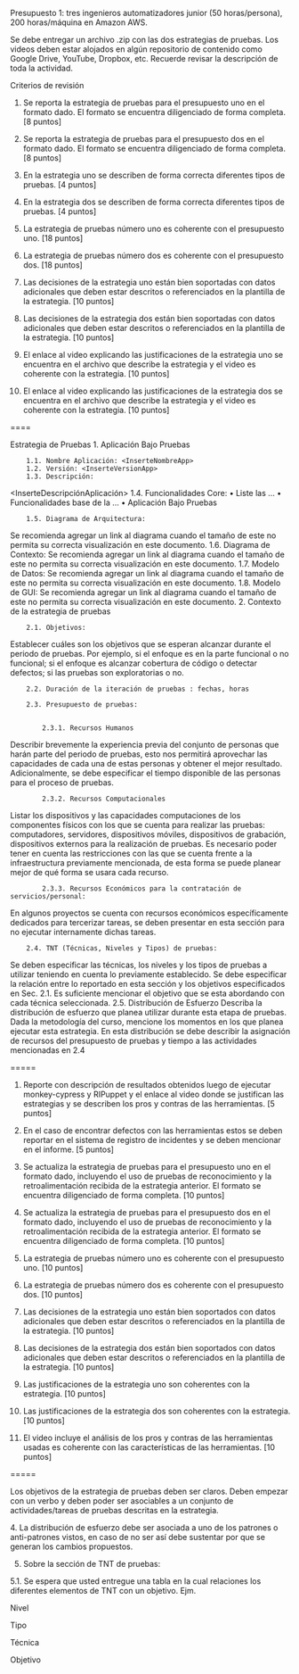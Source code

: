 Presupuesto 1: tres ingenieros automatizadores junior (50 horas/persona), 200 horas/máquina en Amazon AWS.

Se debe entregar un archivo .zip con las dos estrategias de pruebas. Los videos deben estar alojados en algún repositorio de contenido como Google Drive, YouTube, Dropbox, etc. Recuerde revisar la descripción de toda la actividad.

Criterios de revisión

1. Se reporta la estrategia de pruebas para el presupuesto uno en el formato dado. El formato se encuentra diligenciado de forma completa. [8 puntos]

2. Se reporta la estrategia de pruebas para el presupuesto dos en el formato dado. El formato se encuentra diligenciado de forma completa. [8 puntos]

3. En la estrategia uno se describen de forma correcta diferentes tipos de pruebas. [4 puntos]

4. En la estrategia dos se describen de forma correcta diferentes tipos de pruebas. [4 puntos]

5. La estrategia de pruebas número uno es coherente con el presupuesto uno. [18 puntos]

6. La estrategia de pruebas número dos es coherente con el presupuesto dos. [18 puntos]

7. Las decisiones de la estrategia uno están bien soportadas con datos adicionales que deben estar descritos o referenciados en la plantilla de la estrategia. [10 puntos]

8. Las decisiones de la estrategia dos están bien soportadas con datos adicionales que deben estar descritos o referenciados en la plantilla de la estrategia. [10 puntos]

9. El enlace al video explicando las justificaciones de la estrategia uno se encuentra en el archivo que describe la estrategia y el video es coherente con la estrategia. [10 puntos]

10. El enlace al video explicando las justificaciones de la estrategia dos se encuentra en el archivo que describe la estrategia y el video es coherente con la estrategia. [10 puntos]

====

Estrategia de Pruebas 1. Aplicación Bajo Pruebas

        1.1. Nombre Aplicación: <InserteNombreApp>
        1.2. Versión: <InserteVersionApp>
        1.3. Descripción:

<InserteDescripciónAplicación>
1.4. Funcionalidades Core:
• Liste las …
• Funcionalidades base de la …
• Aplicación Bajo Pruebas

        1.5. Diagrama de Arquitectura:

<InserteDiagramaDeArquitectura>
Se recomienda agregar un link al diagrama cuando el tamaño de este no permita su correcta visualización en este documento.
        1.6. Diagrama de Contexto:
<InserteDiagramaDeContexto>
Se recomienda agregar un link al diagrama cuando el tamaño de este no permita su correcta visualización en este documento.
        1.7. Modelo de Datos:
<InserteModeloDeDatos>
Se recomienda agregar un link al diagrama cuando el tamaño de este no permita su correcta visualización en este documento.
        1.8. Modelo de GUI:
<InserteModeloDeGUI>
Se recomienda agregar un link al diagrama cuando el tamaño de este no permita su correcta visualización en este documento.
    2.  Contexto de la estrategia de pruebas

        2.1. Objetivos:

Establecer cuáles son los objetivos que se esperan alcanzar durante el periodo de pruebas. Por ejemplo, si el enfoque es en la parte funcional o no funcional; si el enfoque es alcanzar cobertura de código o detectar defectos; si las pruebas son exploratorias o no.

        2.2. Duración de la iteración de pruebas : fechas, horas

        2.3. Presupuesto de pruebas:


            2.3.1. Recursos Humanos

Describir brevemente la experiencia previa del conjunto de personas que harán parte del periodo de pruebas, esto nos permitirá aprovechar las capacidades de cada una de estas personas y obtener el mejor resultado. Adicionalmente, se debe especificar el tiempo disponible de las personas para el proceso de pruebas.

            2.3.2. Recursos Computacionales

Listar los dispositivos y las capacidades computaciones de los componentes físicos con los que se cuenta para realizar las pruebas: computadores, servidores, dispositivos móviles, dispositivos de grabación, dispositivos externos para la realización de pruebas.
Es necesario poder tener en cuenta las restricciones con las que se cuenta frente a la infraestructura previamente mencionada, de esta forma se puede planear mejor de qué forma se usara cada recurso.

            2.3.3. Recursos Económicos para la contratación de servicios/personal:

En algunos proyectos se cuenta con recursos económicos específicamente dedicados para tercerizar tareas, se deben presentar en esta sección para no ejecutar internamente dichas tareas.

        2.4. TNT (Técnicas, Niveles y Tipos) de pruebas:

Se deben especificar las técnicas, los niveles y los tipos de pruebas a utilizar teniendo en cuenta lo previamente establecido. Se debe especificar la relación entre lo reportado en esta sección y los objetivos especificados en Sec. 2.1. Es suficiente mencionar el objetivo que se esta abordando con cada técnica seleccionada.
2.5. Distribución de Esfuerzo
Describa la distribución de esfuerzo que planea utilizar durante esta etapa de pruebas. Dada la metodología del curso, mencione los momentos en los que planea ejecutar esta estrategia. En esta distribución se debe describir la asignación de recursos del presupuesto de pruebas y tiempo a las actividades mencionadas en 2.4

=====

1. Reporte con descripción de resultados obtenidos luego de ejecutar monkey-cypress y RIPuppet y el enlace al video donde se justifican las estrategias y se describen los pros y contras de las herramientas. [5 puntos]

2. En el caso de encontrar defectos con las herramientas estos se deben reportar en el sistema de registro de incidentes y se deben mencionar en el informe. [5 puntos]

3. Se actualiza la estrategia de pruebas para el presupuesto uno en el formato dado, incluyendo el uso de pruebas de reconocimiento y la retroalimentación recibida de la estrategia anterior. El formato se encuentra diligenciado de forma completa. [10 puntos]

4. Se actualiza la estrategia de pruebas para el presupuesto dos en el formato dado, incluyendo el uso de pruebas de reconocimiento y la retroalimentación recibida de la estrategia anterior. El formato se encuentra diligenciado de forma completa. [10 puntos]

5. La estrategia de pruebas número uno es coherente con el presupuesto uno. [10 puntos]

6. La estrategia de pruebas número dos es coherente con el presupuesto dos. [10 puntos]

7. Las decisiones de la estrategia uno están bien soportados con datos adicionales que deben estar descritos o referenciados en la plantilla de la estrategia. [10 puntos]

8. Las decisiones de la estrategia dos están bien soportados con datos adicionales que deben estar descritos o referenciados en la plantilla de la estrategia. [10 puntos]

9. Las justificaciones de la estrategia uno son coherentes con la estrategia. [10 puntos]

10. Las justificaciones de la estrategia dos son coherentes con la estrategia. [10 puntos]

11. El video incluye el análisis de los pros y contras de las herramientas usadas es coherente con las características de las herramientas. [10 puntos]

=====

Los objetivos de la estrategia de pruebas deben ser claros. Deben empezar con un verbo y deben poder ser asociables a un conjunto de actividades/tareas de pruebas descritas en la estrategia.

4​. La distribución de esfuerzo debe ser asociada a uno de los patrones o anti-patrones vistos, en caso de no ser así debe sustentar por que se generan los cambios propuestos.

5. S​obre la sección de TNT de pruebas:

5.1​. Se espera que usted entregue una tabla en la cual relaciones los diferentes elementos de TNT con un objetivo. Ejm.

Nivel

T​ipo

Técnica

O​bjetivo
